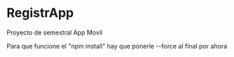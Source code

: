 # RegistrApp
Proyecto de semestral App Movil


Para que funcione el "npm install" hay que ponerle --force al final por ahora
